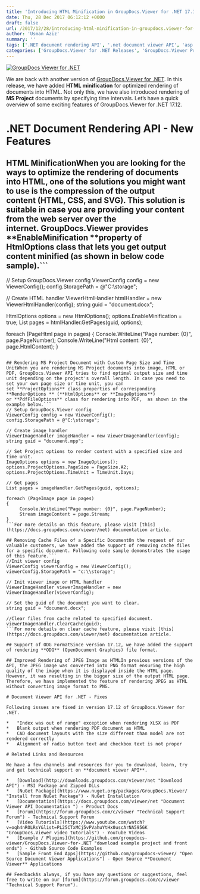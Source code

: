 ```yaml
---
title: 'Introducing HTML Minification in GroupDocs.Viewer for .NET 17.12'
date: Thu, 28 Dec 2017 06:12:12 +0000
draft: false
url: /2017/12/28/introducing-html-minification-in-groupdocs.viewer-for-.net-17.12/
author: 'Usman Aziz'
summary: ''
tags: ['.NET document rendering API', '.net document viewer API', 'asp.net document viewer API', 'C# document viewer API', 'Document viewer API', 'document viewer API for .net', 'document viewer API for asp.net', ]
categories: ['GroupDocs.Viewer for .NET Releases', 'GroupDocs.Viewer Product Family']
---
```


[![GroupDocs Viewer for .NET](https://blog.groupdocs.com/wp-content/uploads/sites/4/2016/11/groupdocs-viewer-net.png)](https://www.groupdocs.com/products/viewer/net)

We are back with another version of [GroupDocs.Viewer for .NET](https://products.groupdocs.com/viewer/net). In this release, we have added **HTML minification** for optimized rendering of documents into HTML. Not only this, we have also introduced rendering of **MS Project** documents by specifying time intervals. Let’s have a quick overview of some exciting features of GroupDocs.Viewer for .NET 17.12.

# .NET Document Rendering API - New Features

## HTML MinificationWhen you are looking for the ways to optimize the rendering of documents into HTML, one of the solutions you might want to use is the compression of the output content (HTML, CSS, and SVG). This solution is suitable in case you are providing your content from the web server over the internet. GroupDocs.Viewer provides **EnableMinification **property of **HtmlOptions** class that lets you get output content minified (as shown in below code sample).```
// Setup GroupDocs.Viewer config
ViewerConfig config = new ViewerConfig();
config.StoragePath = @"C:\storage";
  
// Create HTML handler
ViewerHtmlHandler htmlHandler = new ViewerHtmlHandler(config);
string guid = "document.docx";
  
HtmlOptions options = new HtmlOptions();
options.EnableMinification = true;
List pages = htmlHandler.GetPages(guid, options);
  
foreach (PageHtml page in pages)
{
    Console.WriteLine("Page number: {0}", page.PageNumber);
    Console.WriteLine("Html content: {0}", page.HtmlContent);
} 
```Currently, minification is only applied to HTML. However, we are going to provide minification for CSS as well in upcoming versions of the API. For more details, please visit [this](https://docs.groupdocs.com/viewer/net) documentation article.

## Rendering MS Project Document with Custom Page Size and Time UnitWhen you are rendering MS Project documents into image, HTML or PDF, GroupDocs.Viewer API tries to find optimal output size and time unit depending on the project's overall length. In case you need to set your own page size or time unit, you can set **ProjectOptions** class properties of corresponding  **RenderOptions ** (**HtmlOptions** or **ImageOptions**) or **PdfFileOptions** class for rendering into PDF,  as shown in the example below.```
// Setup GroupDocs.Viewer config
ViewerConfig config = new ViewerConfig();
config.StoragePath = @"C:\storage";
   
// Create image handler
ViewerImageHandler imageHandler = new ViewerImageHandler(config);
string guid = "document.mpp";
   
// Set Project options to render content with a specified size and time unit.
ImageOptions options = new ImageOptions();
options.ProjectOptions.PageSize = PageSize.A2;
options.ProjectOptions.TimeUnit = TimeUnit.Days;
  
// Get pages 
List pages = imageHandler.GetPages(guid, options);
   
foreach (PageImage page in pages)
{
     Console.WriteLine("Page number: {0}", page.PageNumber); 
     Stream imageContent = page.Stream;
} 
```For more details on this feature, please visit [this](https://docs.groupdocs.com/viewer/net) documentation article.

## Removing Cache Files of a Specific DocumentOn the request of our valuable customers, we have added the support of removing cache files for a specific document. Following code sample demonstrates the usage of this feature.```
//Init viewer config
ViewerConfig viewerConfig = new ViewerConfig();
viewerConfig.StoragePath = "c:\\storage"; 

// Init viewer image or HTML handler 
ViewerImageHandler viewerImageHandler = new ViewerImageHandler(viewerConfig); 

// Set the guid of the document you want to clear. 
string guid = "document.docx"; 

//Clear files from cache related to specified document. 
viewerImageHandler.ClearCache(guid);
```For more details on clear cache feature, please visit [this](https://docs.groupdocs.com/viewer/net) documentation article.

## Support of ODG FormatSince version 17.12, we have added the support of rendering **ODG** (OpenDocument Graphics) file format.

## Improved Rendering of JPEG Image as HTMLIn previous versions of the API, the JPEG image was converted into PNG format ensuring the high quality of the image when it is displayed inside the HTML page. However, it was resulting in the bigger size of the output HTML page. Therefore, we have implemented the feature of rendering JPEG as HTML without converting image format to PNG.

# Document Viewer API for .NET - Fixes

Following issues are fixed in version 17.12 of GroupDocs.Viewer for .NET.

*   "Index was out of range" exception when rendering XLSX as PDF
*   Blank output when rendering PDF document as HTML
*   CAD document layouts with the size different than model are not rendered correctly
*   Alignment of radio button text and checkbox text is not proper

# Related Links and Resources

We have a few channels and resources for you to download, learn, try and get technical support on **document viewer API**.

*   [Download](http://downloads.groupdocs.com/viewer/net "Download API") - MSI Package and Zipped DLLs
*   [NuGet Package](https://www.nuget.org/packages/GroupDocs.Viewer/ "Install from NuGet Package") - NuGet Installation
*   [Documentation](https://docs.groupdocs.com/viewer/net "Document Viewer API Documentation ") - Product Docs
*   [Forum](https://forum.groupdocs.com/c/viewer "Technical Support Forum") - Technical Support Forum
*   [Video Tutorials](https://www.youtube.com/watch?v=oqh4nROLRsY&list=PL25CTxMCj5vPVahuYtHx0uscArNA595GK "GroupDocs.Viewer video tutorials") - YouTube Videos
*   [Example / Plugins](https://github.com/groupdocs-viewer/GroupDocs.Viewer-for-.NET "download example project and front ends") - Github Source Code Examples
*   [Sample Front End Apps](https://github.com/groupdocs-viewer/ "Open Source Document Viewer Applications") - Open Source **Document Viewer** Applications

## FeedbackAs always, if you have any questions or suggestions, feel free to write on our [forum](https://forum.groupdocs.com/c/viewer "Technical Support Forum").




